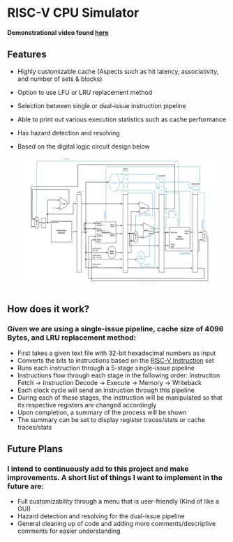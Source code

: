 # RISC-V CPU Simulator

#### Demonstrational video found [here](https://www.youtube.com/watch?v=dQw4w9WgXcQ)

## Features
- Highly customizable cache (Aspects such as hit latency, associativity, and number of sets & blocks)
- Option to use LFU or LRU replacement method
- Selection between single or dual-issue instruction pipeline
- Able to print out various execution statistics such as cache performance
- Has hazard detection and resolving
- Based on the digital logic circuit design below

  ![Without hazard detection](IMG_4068.png)
  

## How does it work?
### Given we are using a single-issue pipeline, cache size of 4096 Bytes, and LRU replacement method:
- First takes a given text file with 32-bit hexadecimal numbers as input
- Converts the bits to instructions based on the [RISC-V Instruction](riscv-card.pdf) set
- Runs each instruction through a 5-stage single-issue pipeline
- Instructions flow through each stage in the following order:
  Instruction Fetch -> Instruction Decode -> Execute -> Memory -> Writeback
- Each clock cycle will send an instruction through this pipeline
- During each of these stages, the instruction will be manipulated so that its respective registers are changed accordingly
- Upon completion, a summary of the process will be shown
- The summary can be set to display register traces/stats or cache traces/stats

## Future Plans
### I intend to continuously add to this project and make improvements. A short list of things I want to implement in the future are:
- Full customizability through a menu that is user-friendly (Kind of like a GUI)
- Hazard detection and resolving for the dual-issue pipeline
- General cleaning up of code and adding more comments/descriptive comments for easier understanding
